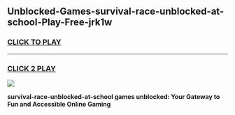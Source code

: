 
## Unblocked-Games-survival-race-unblocked-at-school-Play-Free-jrk1w
<h3>
<a href="https://premium76.site?title=survival-race-unblocked-at-school&ref=19M">CLICK TO PLAY</a></h3>
<hr>

<h3>
<a href="https://premium76.site?title=survival-race-unblocked-at-school&ref=19M">CLICK 2 PLAY</a>
  
</h3>

<a href="https://premium76.site?title=survival-race-unblocked-at-school&ref=19M"><img src="https://clearcache.store/games.png"></a>


**survival-race-unblocked-at-school games unblocked: Your Gateway to Fun and Accessible Online Gaming**
